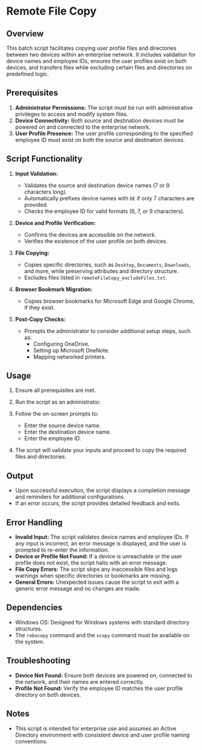 # Remote File Copy

## Overview
This batch script facilitates copying user profile files and directories between two devices within an enterprise network. It includes validation for device names and employee IDs, ensures the user profiles exist on both devices, and transfers files while excluding certain files and directories on predefined logic.

## Prerequisites
1. **Administrator Permissions:** The script must be run with administrative privileges to access and modify system files.
2. **Device Connectivity:** Both source and destination devices must be powered on and connected to the enterprise network.
3. **User Profile Presence:** The user profile corresponding to the specified employee ID must exist on both the source and destination devices.

## Script Functionality
1. **Input Validation:**
   - Validates the source and destination device names (7 or 9 characters long).
   - Automatically prefixes device names with `DE` if only 7 characters are provided.
   - Checks the employee ID for valid formats (6, 7, or 9 characters).

2. **Device and Profile Verification:**
   - Confirms the devices are accessible on the network.
   - Verifies the existence of the user profile on both devices.

3. **File Copying:**
   - Copies specific directories, such as `Desktop`, `Documents`, `Downloads`, and more, while preserving attributes and directory structure.
   - Excludes files listed in `remoteFileCopy_excludeFiles.txt`.

4. **Browser Bookmark Migration:**
   - Copies browser bookmarks for Microsoft Edge and Google Chrome, if they exist.

5. **Post-Copy Checks:**
   - Prompts the administrator to consider additional setup steps, such as:
     - Configuring OneDrive.
     - Setting up Microsoft OneNote.
     - Mapping networked printers.

## Usage
1. Ensure all prerequisites are met.
 
2. Run the script as an administrator.

3. Follow the on-screen prompts to:
   - Enter the source device name.
   - Enter the destination device name.
   - Enter the employee ID.

4. The script will validate your inputs and proceed to copy the required files and directories.

## Output
- Upon successful execution, the script displays a completion message and reminders for additional configurations.
- If an error occurs, the script provides detailed feedback and exits.

## Error Handling
- **Invalid Input:** The script validates device names and employee IDs. If any input is incorrect, an error message is displayed, and the user is prompted to re-enter the information.
- **Device or Profile Not Found:** If a device is unreachable or the user profile does not exist, the script halts with an error message.
- **File Copy Errors:** The script skips any inaccessible files and logs warnings when specific directories or bookmarks are missing.
- **General Errors:** Unexpected issues cause the script to exit with a generic error message and no changes are made.

## Dependencies
- Windows OS: Designed for Windows systems with standard directory structures.
- The `robocopy` command and the `xcopy` command must be available on the system.

## Troubleshooting
- **Device Not Found:** Ensure both devices are powered on, connected to the network, and their names are entered correctly.
- **Profile Not Found:** Verify the employee ID matches the user profile directory on both devices.

## Notes
- This script is intended for enterprise use and assumes an Active Directory environment with consistent device and user profile naming conventions.

